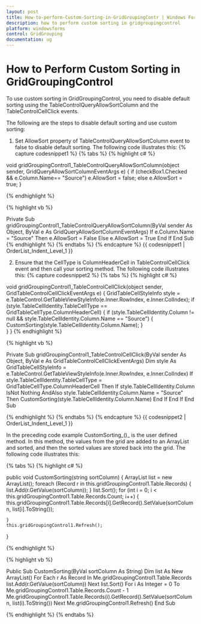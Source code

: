 ```yaml
---
layout: post
title: How-to-perform-Custom-Sorting-in-GridGroupingContr | Windows Forms | Syncfusion
description: how to perform custom sorting in gridgroupingcontrol
platform: windowsforms
control: GridGrouping
documentation: ug
---
```


# How to Perform Custom Sorting in GridGroupingControl

To use custom sorting in GridGroupingControl, you need to disable default sorting using the TableControlQueryAllowSortColumn and the TableControlCellClick events. 

The following are the steps to disable default sorting and use custom sorting:

1. Set AllowSort property of TableControlQueryAllowSortColumn event to false to disable default sorting. The following code illustrates this:
{% capture codesnippet1 %}
{% tabs %}
{% highlight c# %}

void gridGroupingControl1_TableControlQueryAllowSortColumn(object sender, GridQueryAllowSortColumnEventArgs e)
{
    if (checkBox1.Checked && e.Column.Name== "Source")
        e.AllowSort = false;
    else
        e.AllowSort = true;
}

{% endhighlight %}

{% highlight vb %}

Private Sub gridGroupingControl1_TableControlQueryAllowSortColumn(ByVal sender As Object, ByVal e As GridQueryAllowSortColumnEventArgs)
    If e.Column.Name = "Source" Then
        e.AllowSort = False
    Else
        e.AllowSort = True
    End If
End Sub
{% endhighlight %}
{% endtabs %}
{% endcapture %}
{{ codesnippet1 | OrderList_Indent_Level_1 }}

2. Ensure that the CellType is ColumnHeaderCell in TableControlCellClick event and then call your sorting method. The following code illustrates this:
{% capture codesnippet2 %}
{% tabs %}
{% highlight c# %}

void gridGroupingControl1_TableControlCellClick(object sender, GridTableControlCellClickEventArgs e)
{
    GridTableCellStyleInfo style = e.TableControl.GetTableViewStyleInfo(e.Inner.RowIndex, e.Inner.ColIndex);
    if (style.TableCellIdentity.TableCellType == GridTableCellType.ColumnHeaderCell)
    {
        if (style.TableCellIdentity.Column != null && style.TableCellIdentity.Column.Name == "Source")
        {
            CustomSorting(style.TableCellIdentity.Column.Name);
        }                
    }
}
{% endhighlight %}

{% highlight vb %}

Private Sub gridGroupingControl1_TableControlCellClick(ByVal sender As Object, ByVal e As GridTableControlCellClickEventArgs)
Dim style As GridTableCellStyleInfo = e.TableControl.GetTableViewStyleInfo(e.Inner.RowIndex, e.Inner.ColIndex)
If style.TableCellIdentity.TableCellType = GridTableCellType.ColumnHeaderCell Then
If style.TableCellIdentity.Column IsNot Nothing AndAlso style.TableCellIdentity.Column.Name = "Source" Then
CustomSorting(style.TableCellIdentity.Column.Name)
End If
End If
End Sub

{% endhighlight %}
{% endtabs %}
{% endcapture %}
{{ codesnippet2 | OrderList_Indent_Level_1 }}

In the preceding code example CustomSorting_()_ is the user defined method. In this method, the values from the grid are added to an ArrayList and sorted, and then the sorted values are stored back into the grid. The following code illustrates this:

{% tabs %}
{% highlight c# %}

public void CustomSorting(string sortColumn)
{
    ArrayList list = new ArrayList();
    foreach (Record r in this.gridGroupingControl1.Table.Records)
    {
        list.Add(r.GetValue(sortColumn));
    }
    list.Sort();
    for (int i = 0; i < this.gridGroupingControl1.Table.Records.Count; i++)
    {
        this.gridGroupingControl1.Table.Records[i].GetRecord().SetValue(sortColumn, list[i].ToString());

    }
    this.gridGroupingControl1.Refresh();
}

{% endhighlight %}

{% highlight vb %}

Public Sub CustomSorting(ByVal sortColumn As String)
Dim list As New ArrayList()
For Each r As Record In Me.gridGroupingControl1.Table.Records
list.Add(r.GetValue(sortColumn))
Next
list.Sort()
For i As Integer = 0 To Me.gridGroupingControl1.Table.Records.Count - 1
Me.gridGroupingControl1.Table.Records(i).GetRecord().SetValue(sortColumn, list(i).ToString())
Next
Me.gridGroupingControl1.Refresh()
End Sub

{% endhighlight %}
{% endtabs %}
